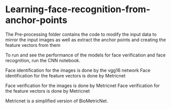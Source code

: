 # Learning-face-recognition-from-anchor-points

The Pre-processing folder contains the code to modify the input data to mirror the input images as well as extract the anchor points and creating the feature vectors from them

To run and see the performance of the models for face verification and face recognition, run the CNN notebook.

Face identification for the images is done by the vgg16 network
Face identification for the feature vectors is done by Metricnet

Face verification for the images is done by Metricnet
Face verification for the feature vectors is done by Metricnet

Metricnet is a simplified version of BioMetricNet.